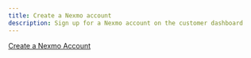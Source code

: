 ```yaml
---
title: Create a Nexmo account
description: Sign up for a Nexmo account on the customer dashboard
---
```


[Create a Nexmo Account](https://dashboard.nexmo.com/sign-in)
